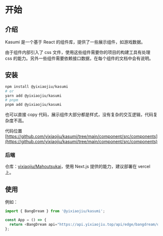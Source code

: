 # 开始

## 介绍

Kasumi 是一个基于 React 的组件库，提供了一些展示组件，如游戏数据。

由于组件内部引入了 css 文件，使用这些组件需要你的项目的构建工具有处理 css 的能力。另外一些组件需要依赖接口数据，在每个组件的文档中会有说明。

## 安装

```bash
npm install @yixiaojiu/kasumi
# or
yarn add @yixiaojiu/kasumi
# pnpm
pnpm add @yixiaojiu/kasumi
```

也可以直接 copy 代码，展示组件大部分都是样式，没有复杂的交互逻辑，代码复杂度不高。

代码位置 [https://github.com/yixiaojiu/kasumi/tree/main/component/src/components](https://github.com/yixiaojiu/kasumi/tree/main/component/src/components)

### 后端

仓库：[yixiaojiu/Mahoutsukai](https://github.com/yixiaojiu/Mahoutsukai)，使用 Next.js 提供的能力，建议部署在 vercel 上。

## 使用

例如：

```ts
import { BangDream } from '@yixiaojiu/kasumi';

const App = () => {
  return <BangDream api="https://api.yixiaojiu.top/api/edge/bangdream/data" />;
};
```
